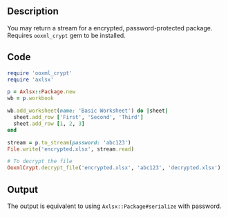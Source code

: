 ## Description

You may return a stream for a encrypted, password-protected package.
Requires `ooxml_crypt` gem to be installed.

## Code

```ruby
require 'ooxml_crypt'
require 'axlsx'

p = Axlsx::Package.new
wb = p.workbook

wb.add_worksheet(name: 'Basic Worksheet') do |sheet|
  sheet.add_row ['First', 'Second', 'Third']
  sheet.add_row [1, 2, 3]
end

stream = p.to_stream(password: 'abc123')
File.write('encrypted.xlsx', stream.read)

# To decrypt the file
OoxmlCrypt.decrypt_file('encrypted.xlsx', 'abc123', 'decrypted.xlsx')
```

## Output

The output is equivalent to using `Axlsx::Package#serialize` with password.
